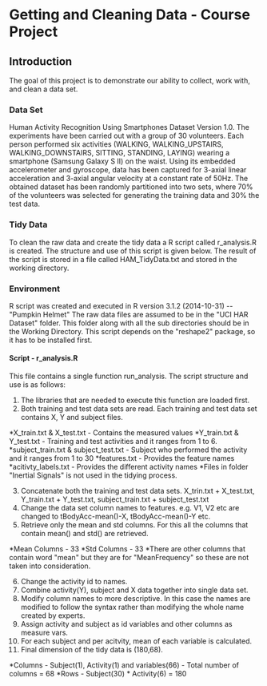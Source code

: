 # Getting and Cleaning Data - Course Project

## Introduction
The goal of this project is to demonstrate our ability to collect, work with, and clean a data set.

### Data Set
Human Activity Recognition Using Smartphones Dataset Version 1.0. 
The experiments have been carried out with a group of 30 volunteers. Each person performed six activities (WALKING, WALKING_UPSTAIRS, WALKING_DOWNSTAIRS, SITTING, STANDING, LAYING) wearing a smartphone (Samsung Galaxy S II) on the waist. Using its embedded accelerometer and gyroscope, data has been captured for 3-axial linear acceleration and 3-axial angular velocity at a constant rate of 50Hz. The obtained dataset has been randomly partitioned into two sets, where 70% of the volunteers was selected for generating the training data and 30% the test data.

### Tidy Data
To clean the raw data and create the tidy data a R script called r_analysis.R is created.  The structure and use of this script is given below.
The result of the script is stored in a file called HAM_TidyData.txt and stored in the working directory.

### Environment
R script was created and executed in R version 3.1.2 (2014-10-31) -- "Pumpkin Helmet"
The raw data files are assumed to be in the "UCI HAR Dataset" folder. This folder along with all the sub directories should be in the Working Directory.
This script depends on the "reshape2" package, so it has to be installed first.  

#### Script - r_analysis.R
This file contains a single function run_analysis. The script structure and use is as follows:

1.  The libraries that are needed to execute this function are loaded first. 
2.  Both training and test data sets are read. Each training and test data set contains X, Y and subject files.

*X_train.txt & X_test.txt - Contains the measured values
*Y_train.txt & Y_test.txt - Training and test activities and it ranges from 1 to 6. 
*subject_train.txt & subject_test.txt - Subject who performed the activity and it ranges from 1 to 30
*features.txt - Provides the feature names
*acitivty_labels.txt - Provides the different activity names
*Files in folder "Inertial Signals" is not used in the tidying process.

3.  Concatenate both the training and test data sets. X_trin.txt + X_test.txt, Y_train.txt + Y_test.txt, subject_train.txt + subject_test.txt
4.  Change the data set column names to features. e.g. V1, V2 etc are changed to tBodyAcc-mean()-X, tBodyAcc-mean()-Y etc.
5.  Retrieve only the mean and std columns. For this all the columns that contain mean() and std() are retrieved. 

*Mean Columns - 33
*Std Columns - 33
*There are other columns that contain word "mean" but they are for "MeanFrequency" so these are not taken into consideration.

6.  Change the activity id to names.
7.  Combine activity(Y), subject and X data together into single data set.
8.  Modify column names to more descriptive. In this case the names are modified to follow the syntax rather than modifying the whole name created by experts.
9.  Assign activity and subject as id variables and other columns as measure vars.
10.  For each subject and per acitvity, mean of each variable is calculated. 
11.  Final dimension of the tidy data is (180,68). 

*Columns -  Subject(1), Activity(1) and variables(66) - Total number of columns = 68
*Rows - Subject(30) * Activity(6) = 180 
